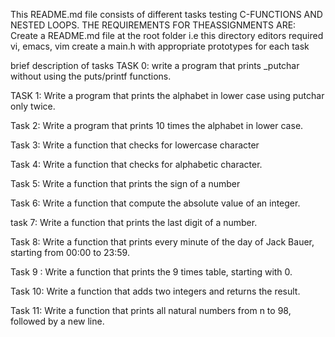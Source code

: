 This README.md file consists of different tasks testing C-FUNCTIONS AND NESTED LOOPS.
THE REQUIREMENTS FOR THEASSIGNMENTS ARE:
Create a README.md file at the root folder i.e this directory
editors required vi, emacs, vim
create a main.h with appropriate  prototypes for each task

brief description of tasks
TASK 0: write a program that prints _putchar without using the puts/printf functions.

TASK 1: Write a program that prints the alphabet in lower case using putchar only twice.

Task 2: Write a program that prints 10 times the alphabet in lower case.

Task 3: Write a function that checks for lowercase character

Task 4: Write a function that checks for alphabetic character.

Task 5: Write a function that prints the sign of a number

Task 6: Write a function that compute the absolute value of an integer.

task 7: Write a function that prints the last digit of a number.

Task 8: Write a function that prints every minute of the day of Jack Bauer, starting from 00:00 to 23:59.

Task 9 : Write a function that prints the 9 times table, starting with 0.

Task 10: Write a function that adds two integers and returns the result.

Task 11: Write a function that prints all natural numbers from n to 98, followed by a new line.
